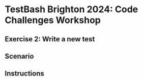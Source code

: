 # TestBash Brighton 2024: Code Challenges Workshop

## Exercise 2: Write a new test

## Scenario

## Instructions
